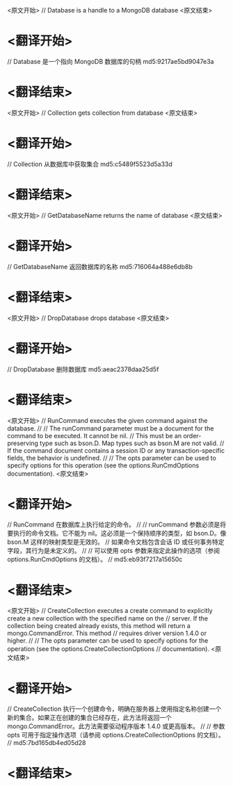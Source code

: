 
<原文开始>
// Database is a handle to a MongoDB database
<原文结束>

# <翻译开始>
// Database 是一个指向 MongoDB 数据库的句柄 md5:9217ae5bd9047e3a
# <翻译结束>


<原文开始>
// Collection gets collection from database
<原文结束>

# <翻译开始>
// Collection 从数据库中获取集合 md5:c5489f5523d5a33d
# <翻译结束>


<原文开始>
// GetDatabaseName returns the name of database
<原文结束>

# <翻译开始>
// GetDatabaseName 返回数据库的名称 md5:716064a488e6db8b
# <翻译结束>


<原文开始>
// DropDatabase drops database
<原文结束>

# <翻译开始>
// DropDatabase 删除数据库 md5:aeac2378daa25d5f
# <翻译结束>


<原文开始>
// RunCommand executes the given command against the database.
//
// The runCommand parameter must be a document for the command to be executed. It cannot be nil.
// This must be an order-preserving type such as bson.D. Map types such as bson.M are not valid.
// If the command document contains a session ID or any transaction-specific fields, the behavior is undefined.
//
// The opts parameter can be used to specify options for this operation (see the options.RunCmdOptions documentation).
<原文结束>

# <翻译开始>
// RunCommand 在数据库上执行给定的命令。
//
// runCommand 参数必须是将要执行的命令文档。它不能为 nil。这必须是一个保持顺序的类型，如 bson.D。像 bson.M 这样的映射类型是无效的。
// 如果命令文档包含会话 ID 或任何事务特定字段，其行为是未定义的。
//
// 可以使用 opts 参数来指定此操作的选项（参阅 options.RunCmdOptions 的文档）。
// md5:eb93f7217a15650c
# <翻译结束>


<原文开始>
// CreateCollection executes a create command to explicitly create a new collection with the specified name on the
// server. If the collection being created already exists, this method will return a mongo.CommandError. This method
// requires driver version 1.4.0 or higher.
//
// The opts parameter can be used to specify options for the operation (see the options.CreateCollectionOptions
// documentation).
<原文结束>

# <翻译开始>
// CreateCollection 执行一个创建命令，明确在服务器上使用指定名称创建一个新的集合。如果正在创建的集合已经存在，此方法将返回一个 mongo.CommandError。此方法需要驱动程序版本 1.4.0 或更高版本。
// 
// 参数 opts 可用于指定操作选项（请参阅 options.CreateCollectionOptions 的文档）。
// md5:7bd165db4ed05d28
# <翻译结束>

